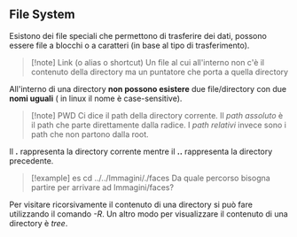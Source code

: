 ## File System
Esistono dei file speciali che permettono di trasferire dei dati, possono essere file a blocchi o a caratteri (in base al tipo di trasferimento).
>[!note] Link (o alias o shortcut)
>Un file al cui all'interno non c'è il contenuto della directory ma un puntatore che porta a quella directory

All'interno di una directory **non possono esistere** due file/directory con due **nomi uguali** ( in linux il nome è case-sensitive).
>[!note] PWD
>Ci dice il path della directory corrente. Il *path assoluto* è il path che parte direttamente dalla radice. I *path relativi* invece sono i path che non partono dalla root.

Il **.** rappresenta la directory corrente mentre il **..** rappresenta la directory precedente.

>[!example] es
>cd ../../Immagini/./faces
>Da quale percorso bisogna partire per arrivare ad Immagini/faces?

Per visitare ricorsivamente il contenuto di una directory si può fare utilizzando il comando *-R*. Un altro modo per visualizzare il contenuto di una directory è *tree*.





